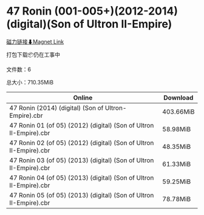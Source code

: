 # 47 Ronin (001-005+)(2012-2014)(digital)(Son of Ultron II-Empire)

[磁力链接⬇Magnet Link](magnet:?xt=urn:btih:0203b04b664cd7cdf655354b985f80a584cf56d8&dn=47%20Ronin%20%28001-005%2B%29%282012-2014%29%28digital%29%28Son%20of%20Ultron%20II-Empire%29)

打包下载📦仍在工事中

文件数：6

总大小：710.35MiB

Online | Download
--- | ---
47 Ronin (2014) (digital) (Son of Ultron-Empire).cbr | 403.66MiB
47 Ronin 01 (of 05) (2012) (digital) (Son of Ultron II-Empire).cbr | 58.98MiB
47 Ronin 02 (of 05) (2012) (digital) (Son of Ultron II-Empire).cbr | 48.35MiB
47 Ronin 03 (of 05) (2013) (digital) (Son of Ultron II-Empire).cbr | 61.33MiB
47 Ronin 04 (of 05) (2013) (digital) (Son of Ultron II-Empire).cbr | 59.25MiB
47 Ronin 05 (of 05) (2013) (digital) (Son of Ultron II-Empire).cbr | 78.78MiB